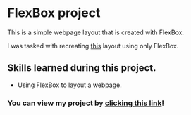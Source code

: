 # FlexBox project
This is a simple webpage layout that is created with FlexBox. 

I was tasked with recreating [this](https://cdn.statically.io/gh/TheOdinProject/curriculum/main/foundations/html_css/project/odin-project.png) layout using only FlexBox. 

## Skills learned during this project. 
- Using FlexBox to layout a webpage. 

### You can view my project by [clicking this link](https://bshowen.github.io/FlexBox_Project/)!